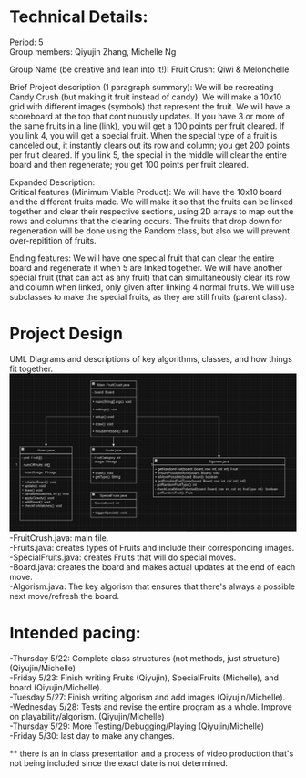 
# Technical Details:

Period: 5  
Group members: Qiyujin Zhang, Michelle Ng  

Group Name (be creative and lean into it!): Fruit Crush: Qiwi & Melonchelle 

Brief Project description (1 paragraph summary): We will be recreating Candy Crush (but making it fruit instead of candy). We will make a 10x10 grid with different images (symbols) that represent the fruit. We will have a scoreboard at the top that continuously updates. If you have 3 or more of the same fruits in a line (link), you will get a 100 points per fruit cleared. If you link 4, you will get a special fruit. When the special type of a fruit is canceled out, it instantly clears out its row and column; you get 200 points per fruit cleared. If you link 5, the special in the middle will clear the entire board and then regenerate; you get 100 points per fruit cleared.

Expanded Description:  
Critical features (Minimum Viable Product): We will have the 10x10 board and the different fruits made. We will make it so that the fruits can be linked together and clear their respective sections, using 2D arrays to map out the rows and columns that the clearing occurs. The fruits that drop down for regeneration will be done using the Random class, but also we will prevent over-repitition of fruits.

Ending features: We will have one special fruit that can clear the entire board and regenerate it when 5 are linked together. We will have another special fruit (that can act as any fruit) that can simultaneously clear its row and column when linked, only given after linking 4 normal fruits. We will use subclasses to make the special fruits, as they are still fruits (parent class). 

# Project Design

UML Diagrams and descriptions of key algorithms, classes, and how things fit together.
![Alt text](ClassDiagramOne.png?raw=true "Class Diagram" )
 -FruitCrush.java: main file.  
   -Fruits.java: creates types of Fruits and include their corresponding images.   
     -SpecialFruits.java: creates Fruits that will do special moves.   
   -Board.java: creates the board and makes actual updates at the end of each move.    
   -Algorism.java: The key algorism that ensures that there's always a possible next move/refresh the board.  

# Intended pacing:

-Thursday 5/22: Complete class structures (not methods, just structure) (Qiyujin/Michelle)   
-Friday 5/23: Finish writing Fruits (Qiyujin), SpecialFruits (Michelle), and board (Qiyujin/Michelle).    
-Tuesday 5/27: Finish writing algorism and add images (Qiyujin/Michelle).    
-Wednesday 5/28: Tests and revise the entire program as a whole. Improve on playability/algorism. (Qiyujin/Michelle)    
-Thursday 5/29: More Testing/Debugging/Playing (Qiyujin/Michelle)    
-Friday 5/30: last day to make any changes.    
     
** there is an in class presentation and a process of video production that's not being included since the exact date is not determined.    

